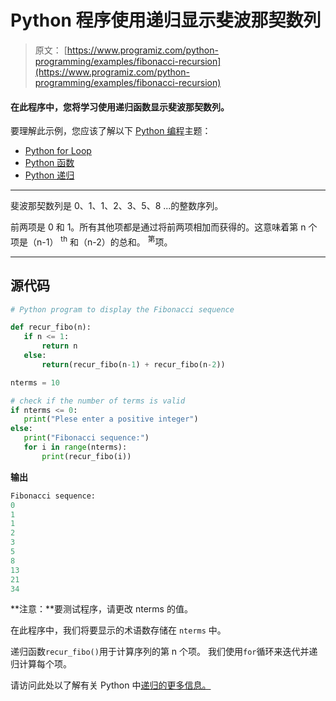 # Python 程序使用递归显示斐波那契数列

> 原文： [https://www.programiz.com/python-programming/examples/fibonacci-recursion](https://www.programiz.com/python-programming/examples/fibonacci-recursion)

#### 在此程序中，您将学习使用递归函数显示斐波那契数列。

要理解此示例，您应该了解以下 [Python 编程](/python-programming "Python tutorial")主题：

*   [Python for Loop](/python-programming/for-loop)
*   [Python 函数](/python-programming/function)
*   [Python 递归](/python-programming/recursion)

* * *

斐波那契数列是 0、1、1、2、3、5、8 ...的整数序列。

前两项是 0 和 1。所有其他项都是通过将前两项相加而获得的。这意味着第 n 个项是（n-1） <sup>th</sup> 和（n-2）的总和。 <sup>第</sup>项。

* * *

## 源代码

```py
# Python program to display the Fibonacci sequence

def recur_fibo(n):
   if n <= 1:
       return n
   else:
       return(recur_fibo(n-1) + recur_fibo(n-2))

nterms = 10

# check if the number of terms is valid
if nterms <= 0:
   print("Plese enter a positive integer")
else:
   print("Fibonacci sequence:")
   for i in range(nterms):
       print(recur_fibo(i)) 
```

**输出**

```py
Fibonacci sequence:
0
1
1
2
3
5
8
13
21
34 
```

**注意：**要测试程序，请更改 nterms 的值。

在此程序中，我们将要显示的术语数存储在 `nterms` 中。

递归函数`recur_fibo()`用于计算序列的第 n 个项。 我们使用`for`循环来迭代并递归计算每个项。

请访问此处以了解有关 Python 中[递归的更多信息。](/python-programming/recursion "Python recursion")
